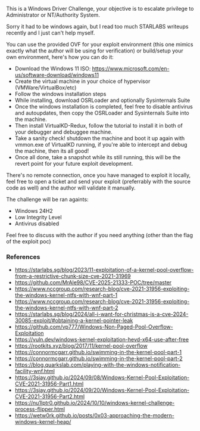 This is a Windows Driver Challenge, your objective is to escalate privilege to Administrator or NT/Authority System.

Sorry it had to be windows again, but I read too much STARLABS writeups recently and I just can't help myself.

You can use the provided OVF for your exploit environment (this one mimics exactly what the author will be using for verification) or build/setup your own environment, here's how you can do it:
- Download the Windows 11 ISO: https://www.microsoft.com/en-us/software-download/windows11
- Create the virtual machine in your choice of hypervisor (VMWare/VirtualBox/etc)
- Follow the windows installation steps
- While installing, download OSRLoader and optionally Sysinternals Suite
- Once the windows installation is completed, feel free to disable antivirus and autoupdates, then copy the OSRLoader and Sysinternals Suite into the machine.
- Then install VirtualKD-Redux, follow the tutorial to install it in both of your debugger and debuggee machine.
- Take a sanity check! shutdown the machine and boot it up again with vmmon.exe of VirtualKD running, if you're able to intercept and debug the machine, then its all good! 
- Once all done, take a snapshot while its still running, this will be the revert point for your future exploit development.

There's no remote connection, once you have managed to exploit it locally, feel free to open a ticket and send your exploit (preferrably with the source code as well) and the author will validate it manually.

The challenge will be ran againts:
- Windows 24H2
- Low Integrity Level
- Antivirus disabled

Feel free to discuss with the author if you need anything (other than the flag of the exploit poc)

### References
- https://starlabs.sg/blog/2023/11-exploitation-of-a-kernel-pool-overflow-from-a-restrictive-chunk-size-cve-2021-31969
- https://github.com/MrAle98/CVE-2025-21333-POC/tree/master
- https://www.nccgroup.com/research-blog/cve-2021-31956-exploiting-the-windows-kernel-ntfs-with-wnf-part-1
- https://www.nccgroup.com/research-blog/cve-2021-31956-exploiting-the-windows-kernel-ntfs-with-wnf-part-2
- https://starlabs.sg/blog/2024/all-i-want-for-christmas-is-a-cve-2024-30085-exploit/#obtaining-a-kernel-pointer-leak
- https://github.com/vp777/Windows-Non-Paged-Pool-Overflow-Exploitation
- https://vuln.dev/windows-kernel-exploitation-hevd-x64-use-after-free
- https://rootkits.xyz/blog/2017/11/kernel-pool-overflow
- https://connormcgarr.github.io/swimming-in-the-kernel-pool-part-1
- https://connormcgarr.github.io/swimming-in-the-kernel-pool-part-2
- https://blog.quarkslab.com/playing-with-the-windows-notification-facility-wnf.html
- https://3sjay.github.io/2024/09/08/Windows-Kernel-Pool-Exploitation-CVE-2021-31956-Part1.html
- https://3sjay.github.io/2024/09/20/Windows-Kernel-Pool-Exploitation-CVE-2021-31956-Part2.html
- https://nu1lptr0.github.io/2024/10/10/windows-kernel-challenge-process-flipper.html
- https://wetw0rk.github.io/posts/0x03-approaching-the-modern-windows-kernel-heap/